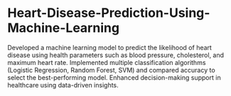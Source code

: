 # Heart-Disease-Prediction-Using-Machine-Learning
Developed a machine learning model to predict the likelihood of heart disease using health parameters such as blood pressure, cholesterol, and maximum heart rate. Implemented multiple classification algorithms (Logistic Regression, Random Forest, SVM) and compared accuracy to select the best-performing model. Enhanced decision-making support in healthcare using data-driven insights.
